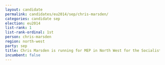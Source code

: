 ```yaml
---
layout: candidate
permalink: candidates/eu2014/sep/chris-marsden/
categories: candidate sep
election: eu2014
list-rank: 1
list-rank-ordinal: 1st
person: chris-marsden
region: north-west
party: sep
title: Chris Marsden is running for MEP in North West for the Socialist Equality Party (UK)
incumbent: false
---
```

